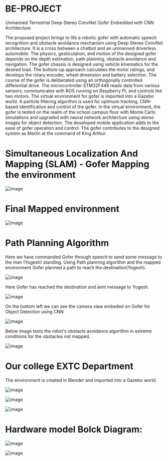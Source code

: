 # BE-PROJECT
Unmanned Terrestrial Deep Stereo ConvNet Gofer Embedded with CNN Architecture

The proposed project brings to life a robotic gofer with automatic speech recognition and obstacle avoidance mechanism using Deep Stereo ConvNet architecture. It is a cross between a chatbot and an unmanned driverless automobile. The physics, gesticulation, and motion of the designed gofer depends on the depth estimation, path planning, obstacle avoidance and navigation. The gofer chassis is designed using vehicle kinematics for the desired load. The bottom-up approach calculates the motor ratings, and develops the rotary encoder, wheel dimension and battery selection. The course of the gofer is deliberated using an orthogonally controlled differential drive. The microcontroller STM32F446 reads data from various sensors, communicates with ROS running on Raspberry Pi, and controls the two motors. The virtual environment for gofer is imported into a Gazebo world. A particle filtering algorithm is used for optimum tracking, CNN-based identification and control of the gofer. In the virtual environment, the gofer is tested on the realm of the school campus floor with Monte Carlo simulations and upgraded with neural network architecture using stereo images for object detection. The developed mobile application adds to the ease of gofer operation and control. The gofer contributes to the designed system as Merlin at the command of King Arthur.

# Simultaneous Localization And Mapping (SLAM) - Gofer Mapping the environment

![image](https://user-images.githubusercontent.com/64368871/205316344-08190728-30cd-4aad-b76a-72c0d82e48ea.png)

# Final Mapped environment 

![image](https://user-images.githubusercontent.com/64368871/205316442-3c86cf6f-8588-4c13-a453-a36acdf5423a.png)

# Path Planning Algorithm 

Here we have commanded Gofer through speech to send some message to the man (Yogesh) standing. Using Path planning algorithm and the mapped environment Gofer planned a path to reach the destination(Yogesh).

![image](https://user-images.githubusercontent.com/64368871/205316670-471325b1-3f19-4bd8-aad6-4b07183dd444.png)

Here Gofer has reached the destination and sent message to Yogesh.

![image](https://user-images.githubusercontent.com/64368871/205316822-3f8717c8-685c-4c06-bf62-ace7b95c4fc1.png)

On the bottom left we can see the camera view embeded on Gofer for Object Detection using CNN

![image](https://user-images.githubusercontent.com/64368871/205317045-2a639f37-6fbe-4b3c-ab16-c155b851efe4.png)

Below image tests the robot's obstacle avoidance algorithm in extreme conditions for the obstacles not mapped.

![image](https://user-images.githubusercontent.com/64368871/205317213-041597c7-74ed-4807-953f-81ff1366c327.png)

# Our college EXTC Department

The environment is created in Blender and imported into a Gazebo world.

![image](https://user-images.githubusercontent.com/64368871/205317603-56830110-7a3d-4277-9f1f-9e9fb896f1e9.png)


![image](https://user-images.githubusercontent.com/64368871/205317519-d72d3aab-54d2-40e4-b0fa-18f96173fdf9.png)



![image](https://user-images.githubusercontent.com/64368871/205318066-869d7e2c-4627-4f76-8db2-4f77a90fc30b.png)

# Hardware model Bolck Diagram:

![image](https://user-images.githubusercontent.com/64368871/205318727-a04b452a-5372-411e-92fe-b948055179ea.png)



![image](https://user-images.githubusercontent.com/64368871/205318987-20d6191b-74e1-4f27-9d26-591cc33a0b53.png)


